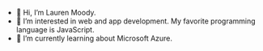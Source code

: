 - 👋 Hi, I’m Lauren Moody.
- 👀 I’m interested in web and app development. My favorite programming language is JavaScript.
- 🌱 I’m currently learning about Microsoft Azure.
<!---
lmoody811/lmoody811 is a ✨ special ✨ repository because its `README.md` (this file) appears on your GitHub profile.
You can click the Preview link to take a look at your changes.
--->
